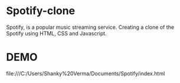 # Spotify-clone
Spotify, is a popular music streaming service. Creating a clone of the Spotify using HTML, CSS and Javascript.
# DEMO
file:///C:/Users/Shanky%20Verma/Documents/Spotify/index.html

